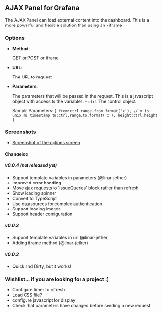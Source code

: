 ## AJAX Panel for Grafana

The AJAX Panel can load external content into the dashboard. This is a more powerful and flexible solution than
using an <iframe

### Options

* **Method**:

  GET or POST or iframe

* **URL**:

  The URL to request

* **Parameters**:

  The parameters that will be passed in the request. This is a javascript object with access to the variables: - `ctrl` The control object.

  Sample Parameters:
  `{ from:ctrl.range.from.format('x'), // x is unix ms timestamp to:ctrl.range.to.format('x'), height:ctrl.height }`

### Screenshots

* [Screenshot of the options screen](https://raw.githubusercontent.com/ryantxu/ajax-panel/master/src/img/screenshot-ajax-options.png)

#### Changelog

##### v0.0.4 (not released yet)

* Support template variables in parameters (@linar-jether)
* Improved error handling
* Move ajax requests to 'issueQueries' block rather than refresh
* Show loading spinner
* Convert to TypeScript
* Use datasources for complex authentication
* Support loading images
* Support header configuration

##### v0.0.3

* Support template variables in url (@linar-jether)
* Adding iframe method (@linar-jether)

##### v0.0.2

* Quick and Dirty, but it works!

### Wishlist... if you are looking for a project :)

* Configure timer to refresh
* Load CSS file?
* configure javascript for display
* Check that parameters have changed before sending a new request
